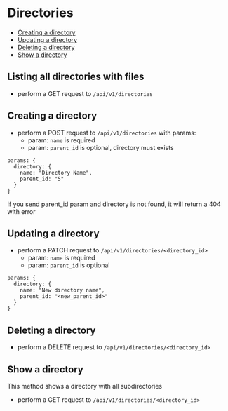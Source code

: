 # Directories

- [Creating a directory](#creating-a-directory)
- [Updating a directory](#updating-a-directory)
- [Deleting a directory](#deleting-a-directory)
- [Show a directory](#show-a-directory)

## Listing all directories with files

- perform a GET request to `/api/v1/directories`

## Creating a directory

- perform a POST request to `/api/v1/directories` with params:
  - param: `name` is required
  - param: `parent_id` is optional, directory must exists

```
params: {
  directory: {
    name: "Directory Name",
    parent_id: "5"
  }
}
```

If you send parent_id param and directory is not found, it will return a 404 with error

## Updating a directory

- perform a PATCH request to `/api/v1/directories/<directory_id>`
  - param: `name` is required
  - param: `parent_id` is optional

```
params: {
  directory: {
    name: "New directory name",
    parent_id: "<new_parent_id>"
  }
}
```


## Deleting a directory

- perform a DELETE request to `/api/v1/directories/<directory_id>`

## Show a directory

This method shows a directory with all subdirectories

- perform a GET request to `/api/v1/directories/<directory_id>`

